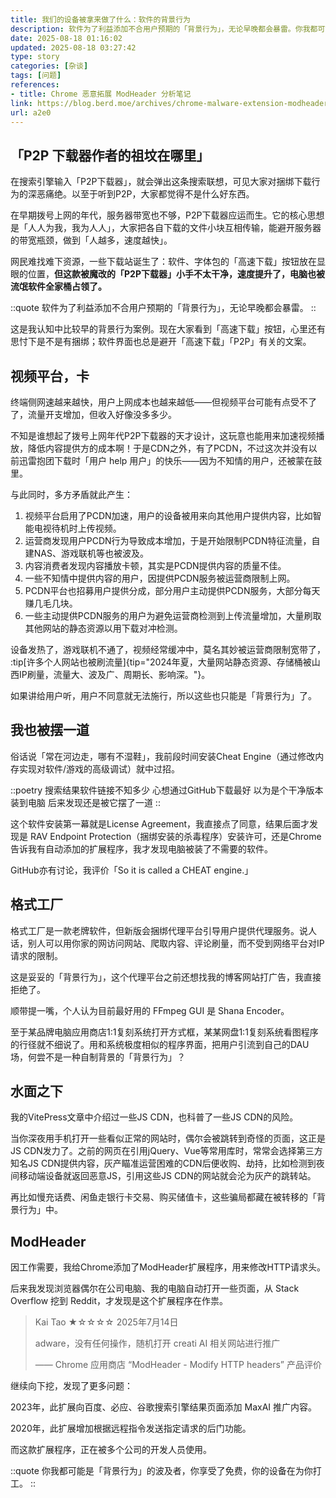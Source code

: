 ```yaml
---
title: 我们的设备被拿来做了什么：软件的背景行为
description: 软件为了利益添加不合用户预期的「背景行为」，无论早晚都会暴雷。你我都可能是「背景行为」的波及者，你享受了免费，你的设备在为你打工。
date: 2025-08-18 01:16:02
updated: 2025-08-18 03:27:42
type: story
categories: [杂谈]
tags: [问题]
references: 
- title: Chrome 恶意拓展 ModHeader 分析笔记
link: https://blog.berd.moe/archives/chrome-malware-extension-modheader/
url: a2e0
---
```


## 「P2P 下载器作者的祖坟在哪里」

在搜索引擎输入「P2P下载器」，就会弹出这条搜索联想，可见大家对捆绑下载行为的深恶痛绝。以至于听到P2P，大家都觉得不是什么好东西。

在早期拨号上网的年代，服务器带宽也不够，P2P下载器应运而生。它的核心思想是「人人为我，我为人人」，大家把各自下载的文件小块互相传输，能避开服务器的带宽瓶颈，做到「人越多，速度越快」。

网民难找难下资源，一些下载站诞生了：软件、字体包的「高速下载」按钮放在显眼的位置，**但这款被魔改的「P2P下载器」小手不太干净，速度提升了，电脑也被流氓软件全家桶占领了。**

::quote
软件为了利益添加不合用户预期的「背景行为」，无论早晚都会暴雷。
::

这是我认知中比较早的背景行为案例。现在大家看到「高速下载」按钮，心里还有思忖下是不是有捆绑；软件界面也总是避开「高速下载」「P2P」有关的文案。

## 视频平台，卡

终端侧网速越来越快，用户上网成本也越来越低——但视频平台可能有点受不了了，流量开支增加，但收入好像没多多少。

不知是谁想起了拨号上网年代P2P下载器的天才设计，这玩意也能用来加速视频播放，降低内容提供方的成本啊！于是CDN之外，有了PCDN，不过这次并没有以前迅雷抱团下载时「用户 help 用户」的快乐——因为不知情的用户，还被蒙在鼓里。

与此同时，多方矛盾就此产生：

1. 视频平台启用了PCDN加速，用户的设备被用来向其他用户提供内容，比如智能电视待机时上传视频。
2. 运营商发现用户PCDN行为导致成本增加，于是开始限制PCDN特征流量，自建NAS、游戏联机等也被波及。
3. 内容消费者发现内容播放卡顿，其实是PCDN提供内容的质量不佳。
4. 一些不知情中提供内容的用户，因提供PCDN服务被运营商限制上网。
5. PCDN平台也招募用户提供分成，部分用户主动提供PCDN服务，大部分每天赚几毛几块。
6. 一些主动提供PCDN服务的用户为避免运营商检测到上传流量增加，大量刷取其他网站的静态资源以用下载对冲检测。

设备发热了，游戏联机不通了，视频经常缓冲中，莫名其妙被运营商限制宽带了， :tip[许多个人网站也被刷流量]{tip="2024年夏，大量网站静态资源、存储桶被山西IP刷量，流量大、波及广、周期长、影响深。"}。

如果讲给用户听，用户不同意就无法施行，所以这些也只能是「背景行为」了。

## 我也被摆一道

俗话说「常在河边走，哪有不湿鞋」，我前段时间安装Cheat Engine（通过修改内存实现对软件/游戏的高级调试）就中过招。

::poetry
搜索结果软件链接不知多少
心想通过GitHub下载最好
以为是个干净版本装到电脑
后来发现还是被它摆了一道
::

这个软件安装第一幕就是License Agreement，我直接点了同意，结果后面才发现是 RAV Endpoint Protection（捆绑安装的杀毒程序）安装许可，还是Chrome告诉我有自动添加的扩展程序，我才发现电脑被装了不需要的软件。

GitHub亦有讨论，我评价「So it is called a CHEAT engine.」

## 格式工厂

格式工厂是一款老牌软件，但新版会捆绑代理平台引导用户提供代理服务。说人话，别人可以用你家的网访问网站、爬取内容、评论刷量，而不受到网络平台对IP请求的限制。

这是妥妥的「背景行为」，这个代理平台之前还想找我的博客网站打广告，我直接拒绝了。

顺带提一嘴，个人认为目前最好用的 FFmpeg GUI 是 Shana Encoder。

至于某品牌电脑应用商店1:1复刻系统打开方式框，某某网盘1:1复刻系统看图程序的行径就不细说了。用和系统极度相似的程序界面，把用户引流到自己的DAU场，何尝不是一种自制背景的「背景行为」？

## 水面之下

我的VitePress文章中介绍过一些JS CDN，也科普了一些JS CDN的风险。

当你深夜用手机打开一些看似正常的网站时，偶尔会被跳转到奇怪的页面，这正是JS CDN发力了。之前的网页在引用jQuery、Vue等常用库时，常常会选择第三方知名JS CDN提供内容，灰产瞄准运营困难的CDN后便收购、劫持，比如检测到夜间移动端设备就返回恶意JS，引用这些JS CDN的网站就会沦为灰产的跳转站。

再比如慢充话费、闲鱼走银行卡交易、购买储值卡，这些骗局都藏在被转移的「背景行为」中。

## ModHeader

因工作需要，我给Chrome添加了ModHeader扩展程序，用来修改HTTP请求头。

后来我发现浏览器偶尔在公司电脑、我的电脑自动打开一些页面，从 Stack Overflow 挖到 Reddit，才发现是这个扩展程序在作祟。

> Kai Tao ★☆☆☆☆ 2025年7月14日
>
> adware，没有任何操作，随机打开 creati AI 相关网站进行推广
>
> —— Chrome 应用商店 “ModHeader - Modify HTTP headers” 产品评价

继续向下挖，发现了更多问题：

2023年，此扩展向百度、必应、谷歌搜索引擎结果页面添加 MaxAI 推广内容。

2020年，此扩展增加根据远程指令发送指定请求的后门功能。

而这款扩展程序，正在被多个公司的开发人员使用。

::quote
你我都可能是「背景行为」的波及者，你享受了免费，你的设备在为你打工。
::
